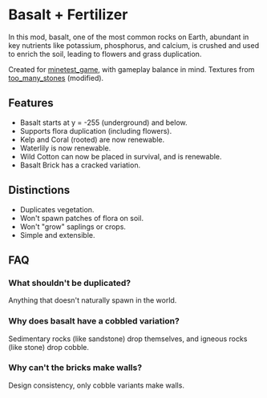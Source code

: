# Basalt + Fertilizer
In this mod, basalt, one of the most common rocks on Earth, abundant in key nutrients like potassium, phosphorus, and calcium, is crushed and used to enrich the soil, leading to flowers and grass duplication.

Created for [minetest_game](https://content.minetest.net/packages/Minetest/minetest_game/), with gameplay balance in mind. Textures from [too_many_stones](https://content.minetest.net/packages/JoeEnderman/too_many_stones/) (modified).

## Features
- Basalt starts at y = -255 (underground) and below.
- Supports flora duplication (including flowers).
- Kelp and Coral (rooted) are now renewable.
- Waterlily is now renewable.
- Wild Cotton can now be placed in survival, and is renewable.
- Basalt Brick has a cracked variation.

## Distinctions
- Duplicates vegetation.
- Won't spawn patches of flora on soil.
- Won't "grow" saplings or crops.
- Simple and extensible.

## FAQ

### What shouldn't be duplicated?

Anything that doesn't naturally spawn in the world.

### Why does basalt have a cobbled variation?

Sedimentary rocks (like sandstone) drop themselves, and igneous rocks (like stone) drop cobble.

### Why can't the bricks make walls?

Design consistency, only cobble variants make walls.
